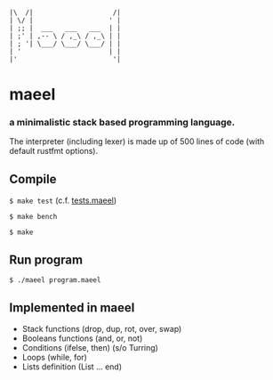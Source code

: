 ```

|\  /|                    /|
| \/ |                   ' |
| ;; |  ___   ___   ___  | |
| ;' | ,-- \ / ,_\ / ,_\ | |
| ; '| \___/ \___/ \___/ | |
| '                      | |
|'                        '|

```


# maeel

### a minimalistic stack based programming language.

The interpreter (including lexer) is made up of 500 lines of code (with default rustfmt options).

## Compile

`$ make test` (c.f. [tests.maeel](./stdlib/tests.maeel))

`$ make bench`

`$ make`

## Run program

`$ ./maeel program.maeel`

## Implemented in maeel

- Stack functions (drop, dup, rot, over, swap)
- Booleans functions (and, or, not)
- Conditions (ifelse, then)  (s/o Turring)
- Loops (while, for)
- Lists definition (List ... end)

